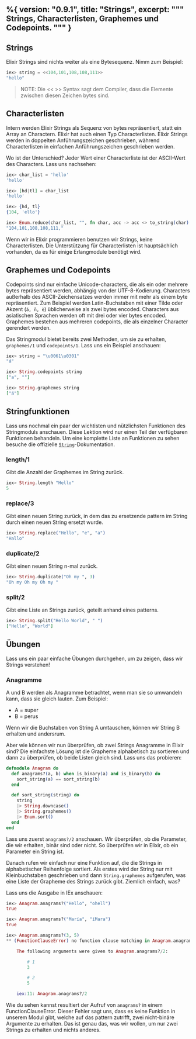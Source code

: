 %{
  version: "0.9.1",
  title: "Strings",
  excerpt: """
  Strings, Characterlisten, Graphemes und Codepoints.
  """
}
---

## Strings

Elixir Strings sind nichts weiter als eine Bytesequenz. Nimm zum Beispiel:

```elixir
iex> string = <<104,101,108,108,111>>
"hello"
```

>NOTE: Die << >> Syntax sagt dem Compiler, dass die Elemente zwischen diesen Zeichen bytes sind.

## Characterlisten

Intern werden Elixir Strings als Sequenz von bytes repräsentiert, statt ein Array an Charactern. Elixir hat auch einen Typ Characterlisten. Elixir Strings werden in doppelten Anführungszeichen geschrieben, während Characterlisten in einfachen Anführungszeichen geschrieben werden.

Wo ist der Unterschied? Jeder Wert einer Characterliste ist der ASCII-Wert des Characters. Lass uns nachsehen:

```elixir
iex> char_list = 'hello'
'hello'

iex> [hd|tl] = char_list
'hello'

iex> {hd, tl}
{104, 'ello'}

iex> Enum.reduce(char_list, "", fn char, acc -> acc <> to_string(char) <> "," end)
"104,101,108,108,111,"
```

Wenn wir in Elixir programmieren benutzen wir Strings, keine Characterlisten. Die Unterstützung für Characterlisten ist hauptsächlich vorhanden, da es für einige Erlangmodule benötigt wird.

## Graphemes und Codepoints

Codepoints sind nur einfache Unicode-characters, die als ein oder mehrere bytes repräsentiert werden, abhängig von der UTF-8-Kodierung. Characters außerhalb des ASCII-Zeichensatzes werden immer mit mehr als einem byte repräsentiert. Zum Beispiel werden Latin-Buchstaben mit einer Tilde oder Akzent (`á, ñ, è`) üblicherweise als zwei bytes encoded. Characters aus asiatischen Sprachen werden oft mit drei oder vier bytes encoded. Graphemes bestehen aus mehreren codepoints, die als einzelner Character gerendert werden.

Das Stringmodul bietet bereits zwei Methoden, um sie zu erhalten, `graphemes/1` und `codepoints/1`. Lass uns ein Beispiel anschauen:

```elixir
iex> string = "\u0061\u0301"
"á"

iex> String.codepoints string
["a", "́"]

iex> String.graphemes string
["á"]
```

## Stringfunktionen

Lass uns nochmal ein paar der wichtisten und nützlichsten Funktionen des Stringmoduls anschauen. Diese Lektion wird nur einen Teil der verfügbaren Funktionen behandeln. Um eine komplette Liste an Funktionen zu sehen besuche die offizielle [`String`](https://hexdocs.pm/elixir/String.html)-Dokumentation.

### length/1

Gibt die Anzahl der Graphemes im String zurück.

```elixir
iex> String.length "Hello"
5
```

### replace/3

Gibt einen neuen String zurück, in dem das zu ersetzende pattern im String durch einen neuen String ersetzt wurde.

```elixir
iex> String.replace("Hello", "e", "a")
"Hallo"
```

### duplicate/2

Gibt einen neuen String n-mal zurück.

```elixir
iex> String.duplicate("Oh my ", 3)
"Oh my Oh my Oh my "
```

### split/2

Gibt eine Liste an Strings zurück, geteilt anhand eines patterns.

```elixir
iex> String.split("Hello World", " ")
["Hello", "World"]
```

## Übungen

Lass uns ein paar einfache Übungen durchgehen, um zu zeigen, dass wir Strings verstehen!

### Anagramme

A und B werden als Anagramme betrachtet, wenn man sie so umwandeln kann, dass sie gleich lauten. Zum Beispiel:

+ A = super
+ B = perus

Wenn wir die Buchstaben von String A umtauschen, können wir String B erhalten und andersrum.

Aber wie können wir nun überprüfen, ob zwei Strings Anagramme in Elixir sind? Die einfachste Lösung ist die Grapheme alphabetisch zu sortieren und dann zu überprüfen, ob beide Listen gleich sind. Lass uns das probieren:

```elixir
defmodule Anagram do
  def anagrams?(a, b) when is_binary(a) and is_binary(b) do
    sort_string(a) == sort_string(b)
  end

  def sort_string(string) do
    string
    |> String.downcase()
    |> String.graphemes()
    |> Enum.sort()
  end
end
```

Lass uns zuerst `anagrams?/2` anschauen. Wir überprüfen, ob die Parameter, die wir erhalten, binär sind oder nicht. So überprüfen wir in Elixir, ob ein Parameter ein String ist.

Danach rufen wir einfach nur eine Funktion auf, die die Strings in alphabetischer Reihenfolge sortiert. Als erstes wird der String nur mit Kleinbuchstaben geschrieben und dann `String.graphemes` aufgerufen, was eine Liste der Grapheme des Strings zurück gibt. Ziemlich einfach, was?

Lass uns die Ausgabe in IEx anschauen:

```elixir
iex> Anagram.anagrams?("Hello", "ohell")
true

iex> Anagram.anagrams?("María", "íMara")
true

iex> Anagram.anagrams?(3, 5)
** (FunctionClauseError) no function clause matching in Anagram.anagrams?/2

    The following arguments were given to Anagram.anagrams?/2:

        # 1
        3

        # 2
        5

    iex:11: Anagram.anagrams?/2
```

Wie du sehen kannst resultiert der Aufruf von `anagrams?` in einem FunctionClauseError. Dieser Fehler sagt uns, dass es keine Funktion in unserem Modul gibt, welche auf das pattern zutrifft, zwei nicht-binäre Argumente zu erhalten. Das ist genau das, was wir wollen, um nur zwei Strings zu erhalten und nichts anderes.
